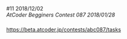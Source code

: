 #11 2018/12/02  
*AtCoder Begginers Contest 087 2018/01/28*  
#####  
https://beta.atcoder.jp/contests/abc087/tasks      
